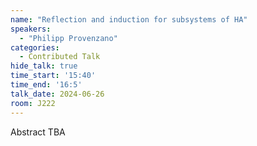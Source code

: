 ```yaml
---
name: "Reflection and induction for subsystems of HA"
speakers:
  - "Philipp Provenzano"
categories:
  - Contributed Talk
hide_talk: true
time_start: '15:40'
time_end: '16:5'
talk_date: 2024-06-26
room: J222
---
```


Abstract TBA
